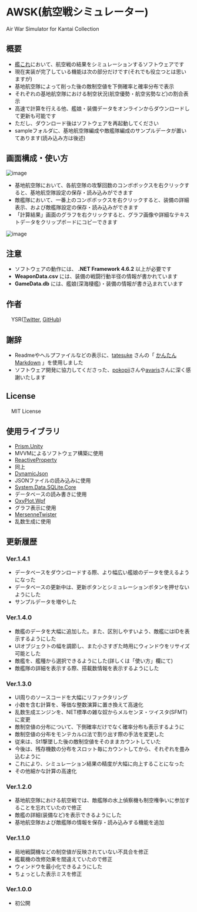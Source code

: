 # AWSK(航空戦シミュレーター)
Air War Simulator for Kantai Collection

## 概要

- [艦これ](http://www.dmm.com/netgame/feature/kancolle.html)において、航空戦の結果をシミュレーションするソフトウェアです
- 現在実装が完了している機能は次の部分だけです(それでも役立つとは思いますが)
 - 基地航空隊によって削った後の敵制空値を下側確率と確率分布で表示
 - それぞれの基地航空隊における制空状況(航空優勢・航空劣勢など)の割合表示
- 高速で計算を行える他、艦娘・装備データをオンラインからダウンロードして更新も可能です
 - ただし、ダウンロード後はソフトウェアを再起動してください
- sampleフォルダに、基地航空隊編成や敵艦隊編成のサンプルデータが置いてあります(読み込み方は後述)

## 画面構成・使い方
![image](https://user-images.githubusercontent.com/3734392/36317033-4ddf83d2-137f-11e8-8867-a5ebcfa99feb.png)

- 基地航空隊において、各航空隊の攻撃回数のコンボボックスを右クリックすると、基地航空隊設定の保存・読み込みができます
- 敵艦隊において、一番上のコンボボックスを右クリックすると、装備の詳細表示、および敵艦隊設定の保存・読み込みができます
- 「計算結果」画面のグラフを右クリックすると、グラフ画像や詳細なテキストデータをクリップボードにコピーできます

![image](https://user-images.githubusercontent.com/3734392/35803422-1dcae388-0ab7-11e8-9be6-d0485eedef2f.png)

## 注意
- ソフトウェアの動作には、 **.NET Framework 4.6.2** 以上が必要です
- **WeaponData.csv** には、装備の戦闘行動半径の情報が書かれています
- **GameData.db** には、艦娘(深海棲艦)・装備の情報が書き込まれています

## 作者
　YSR([Twitter](https://twitter.com/YSRKEN), [GitHub](https://github.com/YSRKEN/))

## 謝辞
- Readmeやヘルプファイルなどの表示に、[tatesuke](https://github.com/tatesuke) さんの「 [かんたんMarkdown](https://github.com/tatesuke/KanTanMarkdown) 」を使用しました
- ソフトウェア開発に協力してくださった、[pokopii](https://twitter.com/galpokopii)さんや[avaris](https://twitter.com/nc254cntct)さんに深く感謝いたします

## License
　MIT License

## 使用ライブラリ
- [Prism.Unity](https://www.nuget.org/packages/Prism.Unity/)
 - MVVMによるソフトウェア構築に使用
- [ReactiveProperty](https://www.nuget.org/packages/ReactiveProperty/4.0.0-pre4)
 - 同上
- [DynamicJson](https://archive.codeplex.com/?p=dynamicjson)
 - JSONファイルの読み込みに使用
- [System.Data.SQLite.Core](https://www.nuget.org/packages/System.Data.SQLite.Core/)
 - データベースの読み書きに使用
- [OxyPlot.Wpf](https://www.nuget.org/packages/OxyPlot.Wpf/)
 - グラフ表示に使用
- [MersenneTwister](https://github.com/akiotakahashi/MersenneTwister)
 - 乱数生成に使用

## 更新履歴

### Ver.1.4.1
- データベースをダウンロードする際、より幅広い艦娘のデータを使えるようになった
- データベースの更新中は、更新ボタンとシミュレーションボタンを押せないようにした
- サンプルデータを増やした

### Ver.1.4.0
- 敵艦のデータを大幅に追加した。また、区別しやすいよう、敵艦にはIDを表示するようにした
- UIオブジェクトの幅を調節し、また小さすぎた時用にウィンドウをリサイズ可能とした
- 敵艦を、艦種から選択できるようにした(詳しくは「使い方」欄にて)
- 敵艦隊の詳細を表示する際、搭載数情報を表示するようにした

### Ver.1.3.0
- UI周りのソースコードを大幅にリファクタリング
- 小数を含む計算を、等価な整数演算に置き換えて高速化
- 乱数生成エンジンを、NET標準の雑な奴からメルセンヌ・ツイスタ(SFMT)に変更
- 敵制空値の分布について、下側確率だけでなく確率分布も表示するように
- 敵制空値の分布をモンテカルロ法で割り出す際の手法を変更した
 - 従来は、St1撃墜した後の敵制空値をそのままカウントしていた
 - 今後は、残存機数の分布をスロット毎にカウントしてから、それぞれを畳み込むように
 - これにより、シミュレーション結果の精度が大幅に向上することになった
- その他細かな計算の高速化

### Ver.1.2.0
- 基地航空隊における航空戦では、敵艦隊の水上偵察機も制空権争いに参加することを忘れていたので修正
- 敵艦の詳細(装備など)を表示できるようにした
- 基地航空隊および敵艦隊の情報を保存・読み込みする機能を追加

### Ver.1.1.0
- 局地戦闘機などの制空値が反映されていない不具合を修正
- 艦載機の改修効果を間違えていたので修正
- ウィンドウを最小化できるようにした
- ちょっとした表示ミスを修正

### Ver.1.0.0
- 初公開
